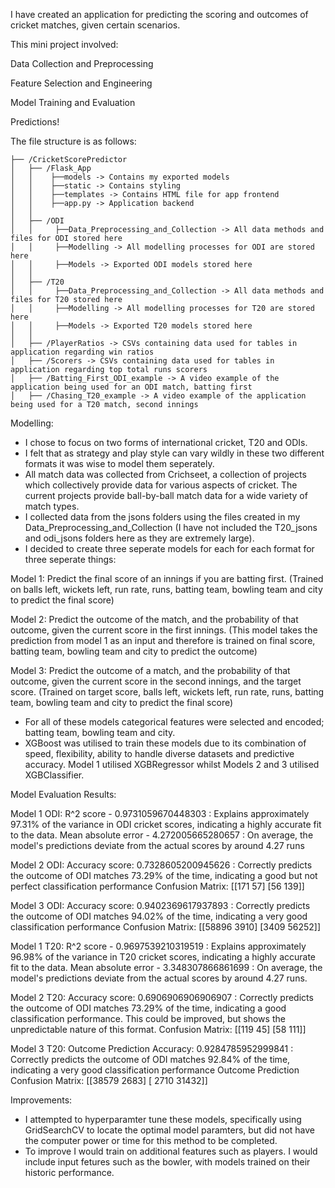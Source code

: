  I have created an application for predicting the scoring and outcomes of cricket matches, given certain scenarios.

This mini project involved:

Data Collection and Preprocessing

Feature Selection and Engineering

Model Training and Evaluation

Predictions!

 The file structure is as follows:
```
├── /CricketScorePredictor
│   ├── /Flask_App
│   │    ├──models -> Contains my exported models
│   │    ├──static -> Contains styling
│   │    ├──templates -> Contains HTML file for app frontend
│   │    ├──app.py -> Application backend
│   │
│   ├── /ODI
│   │     ├──Data_Preprocessing_and_Collection -> All data methods and files for ODI stored here
│   │     ├──Modelling -> All modelling processes for ODI are stored here
│   │     ├──Models -> Exported ODI models stored here
│   │
│   ├── /T20
│   │     ├──Data_Preprocessing_and_Collection -> All data methods and files for T20 stored here
│   │     ├──Modelling -> All modelling processes for T20 are stored here
│   │     ├──Models -> Exported T20 models stored here
│   │
│   ├── /PlayerRatios -> CSVs containing data used for tables in application regarding win ratios
│   ├── /Scorers -> CSVs containing data used for tables in application regarding top total runs scorers
│   ├── /Batting_First_ODI_example -> A video example of the application being used for an ODI match, batting first
│   ├── /Chasing_T20_example -> A video example of the application being used for a T20 match, second innings
```

Modelling:
- I chose to focus on two forms of international cricket, T20 and ODIs.
- I felt that as strategy and play style can vary wildly in these two different formats it was wise to model them seperately.
- All match data was collected from Crichseet, a collection of projects which collectively provide data for various aspects of cricket. The current projects provide ball-by-ball match data for a wide variety of match types.
- I collected data from the jsons folders using the files created in my Data_Preprocessing_and_Collection (I have not included the T20_jsons and odi_jsons folders here as they are extremely large).
- I decided to create three seperate models for each for each format for three seperate things:

Model 1: Predict the final score of an innings if you are batting first.
(Trained on balls left, wickets left, run rate, runs, batting team, bowling team and city to predict the final score)

Model 2: Predict the outcome of the match, and the probability of that outcome, given the current score in the first innings.
(This model takes the prediction from model 1 as an input and therefore is trained on final score, batting team, bowling team and city to predict the outcome)

Model 3: Predict the outcome of a match, and the probability of that outcome, given the current score in the second innings, and the target score.
(Trained on target score, balls left, wickets left, run rate, runs, batting team, bowling team and city to predict the final score)

- For all of these models categorical features were selected and encoded; batting team, bowling team and city.
- XGBoost was utilised to train these models due to its combination of speed, flexibility, ability to handle diverse datasets and predictive accuracy. Model 1 utilised XGBRegressor whilst Models 2 and 3 utilised XGBClassifier.

Model Evaluation Results:

Model 1 ODI: 
R^2 score - 0.9731059670448303 : Explains approximately 97.31% of the variance in ODI cricket scores, indicating a highly accurate fit to the data.
Mean absolute error - 4.272005665280657 : On average, the model's predictions deviate from the actual scores by around 4.27 runs

Model 2 ODI:
Accuracy score: 0.7328605200945626 : Correctly predicts the outcome of ODI matches 73.29% of the time, indicating a good but not perfect classification performance
Confusion Matrix:   [[171  57] 
			        [56  139]]

Model 3 ODI:
Accuracy score: 0.9402369617937893 : Correctly predicts the outcome of ODI matches 94.02% of the time, indicating a very good classification performance
Confusion Matrix: [[58896  3910]
			       [3409 56252]]

Model 1 T20:
R^2 score - 0.9697539210319519 : Explains approximately 96.98% of the variance in T20 cricket scores, indicating a highly accurate fit to the data.
Mean absolute error - 3.348307866861699 : On average, the model's predictions deviate from the actual scores by around 4.27 runs.

Model 2 T20:
Accuracy score: 0.6906906906906907 : Correctly predicts the outcome of ODI matches 73.29% of the time, indicating a good classification performance. This could be improved, but shows the unpredictable nature of this format.
Confusion Matrix:   [[119  45]
			        [58  111]]

Model 3 T20:
Outcome Prediction Accuracy: 0.9284785952999841 : Correctly predicts the outcome of ODI matches 92.84% of the time, indicating a very good classification performance
Outcome Prediction Confusion Matrix:
 [[38579  2683]
 [ 2710 31432]]
 			

Improvements:
- I attempted to hyperparamter tune these models, specifically using GridSearchCV to locate the optimal model paramters, but did not have the computer power or time for this method to be completed.
- To improve I would train on additional features such as players. I would include input fetures such as the bowler, with models trained on their historic performance.
